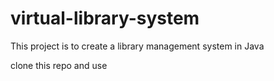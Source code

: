 # virtual-library-system

This project is to create a library management system in Java

clone this repo and use
